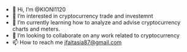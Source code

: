 - 👋 Hi, I’m @KIONI1120
- 👀 I’m interested in cryptocurrency trade and investemnt
- 🌱 I’m currently learning how to analyze and advise cryptocurrency charts and meters.
- 💞️ I’m looking to collaborate on any work related to cryptocurrency
- 📫 How to reach me jfaitasia87@gmail.com

<!---
KIONI1120/KIONI1120 is a ✨ special ✨ repository because its `README.md` (this file) appears on your GitHub profile.
You can click the Preview link to take a look at your changes.
--->
